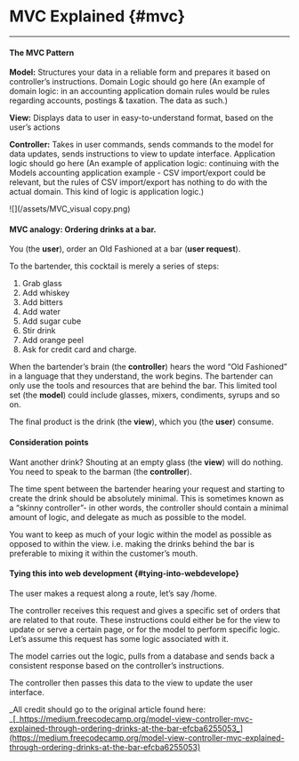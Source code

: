 # MVC Explained {#mvc}

---

#### The MVC Pattern

**Model:** Structures your data in a reliable form and prepares it based on controller’s instructions. Domain Logic should go here \(An example of domain logic: in an accounting application domain rules would be rules regarding accounts, postings & taxation. The data as such.\)

**View:** Displays data to user in easy-to-understand format, based on the user’s actions

**Controller:** Takes in user commands, sends commands to the model for data updates, sends instructions to view to update interface. Application logic should go here \(An example of application logic: continuing with the Models accounting application example - CSV import/export could be relevant, but the rules of CSV import/export has nothing to do with the actual domain. This kind of logic is application logic.\)

![](/assets/MVC_visual copy.png)

#### 

#### MVC analogy: Ordering drinks at a bar.

You \(the **user**\), order an Old Fashioned at a bar \(**user request**\).

To the bartender, this cocktail is merely a series of steps:

1. Grab glass
2. Add whiskey
3. Add bitters
4. Add water
5. Add sugar cube
6. Stir drink
7. Add orange peel
8. Ask for credit card and charge.

When the bartender’s brain \(the **controller**\) hears the word “Old Fashioned” in a language that they understand, the work begins. The bartender can only use the tools and resources that are behind the bar. This limited tool set \(the **model**\) could include glasses, mixers, condiments, syrups and so on.

The final product is the drink \(the **view**\), which you \(the **user**\) consume.

#### Consideration points

Want another drink? Shouting at an empty glass \(the **view**\) will do nothing. You need to speak to the barman \(the **controller**\).

The time spent between the bartender hearing your request and starting to create the drink should be absolutely minimal. This is sometimes known as a “skinny controller”- in other words, the controller should contain a minimal amount of logic, and delegate as much as possible to the model.

You want to keep as much of your logic within the model as possible as opposed to within the view. i.e. making the drinks behind the bar is preferable to mixing it within the customer’s mouth.

#### Tying this into web development {#tying-into-webdevelope}

The user makes a request along a route, let’s say /home.

The controller receives this request and gives a specific set of orders that are related to that route. These instructions could either be for the view to update or serve a certain page, or for the model to perform specific logic. Let’s assume this request has some logic associated with it.

The model carries out the logic, pulls from a database and sends back a consistent response based on the controller’s instructions.

The controller then passes this data to the view to update the user interface.

_All credit should go to the original article found here: _[_https://medium.freecodecamp.org/model-view-controller-mvc-explained-through-ordering-drinks-at-the-bar-efcba6255053_](https://medium.freecodecamp.org/model-view-controller-mvc-explained-through-ordering-drinks-at-the-bar-efcba6255053)

